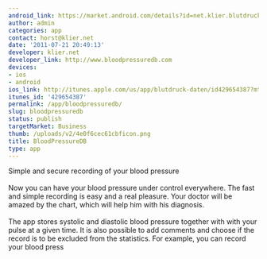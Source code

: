 ```yaml
---
android_link: https://market.android.com/details?id=net.klier.blutdruck
author: admin
categories: app
contact: horst@klier.net
date: '2011-07-21 20:49:13'
developer: klier.net
developer_link: http://www.bloodpressuredb.com
devices: 
- ios
- android
ios_link: http://itunes.apple.com/us/app/blutdruck-daten/id429654387?mt=8
itunes_id: '429654387'
permalink: /app/bloodpressuredb/
slug: bloodpressuredb
status: publish
targetMarket: Business
thumb: /uploads/v2/4e0f6cec61cbficon.png
title: BloodPressureDB
type: app
---
```


Simple and secure recording of your blood pressure<br />
<br />
Now you can have your blood pressure under control everywhere. The fast and simple recording is easy and a real pleasure. Your doctor will be amazed by the chart, which will help him with his diagnosis.<br />
<br />
The app stores systolic and diastolic blood pressure together with with your pulse at a given time. It is also possible to add comments and choose if the record is to be excluded from the statistics. For example, you can record your blood press